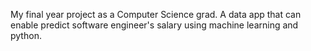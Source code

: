 My final year project as a Computer Science grad. A data app that can enable predict software engineer's salary using machine learning and python.

